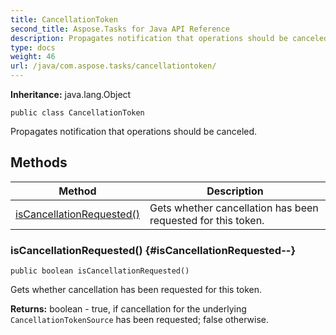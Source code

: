 ```yaml
---
title: CancellationToken
second_title: Aspose.Tasks for Java API Reference
description: Propagates notification that operations should be canceled.
type: docs
weight: 46
url: /java/com.aspose.tasks/cancellationtoken/
---
```


**Inheritance:**
java.lang.Object
```
public class CancellationToken
```

Propagates notification that operations should be canceled.
## Methods

| Method | Description |
| --- | --- |
| [isCancellationRequested()](#isCancellationRequested--) | Gets whether cancellation has been requested for this token. |
### isCancellationRequested() {#isCancellationRequested--}
```
public boolean isCancellationRequested()
```


Gets whether cancellation has been requested for this token.

**Returns:**
boolean - true, if cancellation for the underlying `CancellationTokenSource` has been requested; false otherwise.
